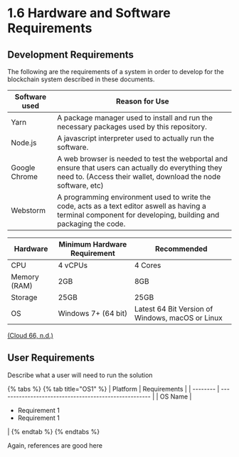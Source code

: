 # 1.6 Hardware and Software Requirements

## Development Requirements

The following are the requirements of a system in order to develop for the blockchain system described in these documents.&#x20;

| Software used | Reason for Use                                                                                                                                                      |
| ------------- | ------------------------------------------------------------------------------------------------------------------------------------------------------------------- |
| Yarn          | A package manager used to install and run the necessary packages used by this repository.                                                                           |
| Node.js       | A javascript interpreter used to actually run the software.                                                                                                         |
| Google Chrome | A web browser is needed to test the webportal and ensure that users can actually do everything they need to. (Access their wallet, download the node software, etc) |
| Webstorm      | A programming environment used to write the code, acts as a text editor aswell as having a terminal component for developing, building and packaging the code.      |



| Hardware     | Minimum Hardware Requirement | Recommended                                      |
| ------------ | ---------------------------- | ------------------------------------------------ |
| CPU          | 4 vCPUs                      | 4 Cores                                          |
| Memory (RAM) | 2GB                          | 8GB                                              |
| Storage      | 25GB                         | 25GB                                             |
| OS           | Windows 7+ (64 bit)          | Latest 64 Bit Version of Windows, macOS or Linux |

[(Cloud 66, n.d.)](../reference-list.md)

## User Requirements

Describe what a user will need to run the solution

{% tabs %}
{% tab title="OS1" %}
| Platform | Requirements                                          |
| -------- | ----------------------------------------------------- |
| OS Name  | <ul><li>Requirement 1</li><li>Requirement 1</li></ul> |
{% endtab %}
{% endtabs %}

Again, references are good here
